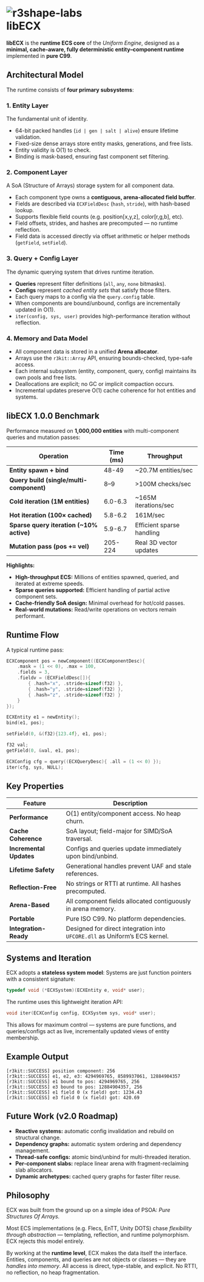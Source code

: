 # ![r3shape-labs](https://github.com/user-attachments/assets/ac634f13-e084-4387-aded-4679eb048cac)  <br> libECX

**libECX** is the **runtime ECS core** of the *Uniform Engine*, designed as a **minimal, cache-aware, fully deterministic entity–component runtime** implemented in **pure C99**.


## Architectural Model

The runtime consists of **four primary subsystems**:

### 1. Entity Layer

The fundamental unit of identity.

* 64-bit packed handles (`id | gen | salt | alive`) ensure lifetime validation.
* Fixed-size dense arrays store entity masks, generations, and free lists.
* Entity validity is O(1) to check.
* Binding is mask-based, ensuring fast component set filtering.

### 2. Component Layer

A SoA (Structure of Arrays) storage system for all component data.

* Each component type owns a **contiguous, arena-allocated field buffer**.
* Fields are described via `ECXFieldDesc` (`hash`, `stride`), with hash-based lookup.
* Supports flexible field counts (e.g. position[x,y,z], color[r,g,b], etc).
* Field offsets, strides, and hashes are precomputed — no runtime reflection.
* Field data is accessed directly via offset arithmetic or helper methods (`getField`, `setField`).

### 3. Query + Config Layer

The dynamic querying system that drives runtime iteration.

* **Queries** represent filter definitions (`all`, `any`, `none` bitmasks).
* **Configs** represent *cached entity sets* that satisfy those filters.
* Each query maps to a config via the `query.config` table.
* When components are bound/unbound, configs are incrementally updated in O(1).
* `iter(config, sys, user)` provides high-performance iteration without reflection.

### 4. Memory and Data Model

* All component data is stored in a unified **Arena allocator**.
* Arrays use the `r3kit::Array` API, ensuring bounds-checked, type-safe access.
* Each internal subsystem (entity, component, query, config) maintains its own pools and free lists.
* Deallocations are explicit; no GC or implicit compaction occurs.
* Incremental updates preserve O(1) cache coherence for hot entities and systems.


## libECX 1.0.0 Benchmark

Performance measured on **1,000,000 entities** with multi-component queries and mutation passes:

| Operation                                | Time (ms) | Throughput                |
| ---------------------------------------- | --------- | ------------------------- |
| **Entity spawn + bind**                  | 48-49     | ~20.7M entities/sec       |
| **Query build (single/multi-component)** | 8–9       | >100M checks/sec          |
| **Cold iteration (1M entities)**         | 6.0-6.3   | ~165M iterations/sec      |
| **Hot iteration (100× cached)**          | 5.8-6.2   | 161M/sec                  |
| **Sparse query iteration (~10% active)** | 5.9-6.7   | Efficient sparse handling |
| **Mutation pass (pos += vel)**           | 205-224   | Real 3D vector updates    |

**Highlights:**

* **High-throughput ECS:** Millions of entities spawned, queried, and iterated at extreme speeds.
* **Sparse queries supported:** Efficient handling of partial active component sets.
* **Cache-friendly SoA design:** Minimal overhead for hot/cold passes.
* **Real-world mutations:** Read/write operations on vectors remain performant.

## Runtime Flow

A typical runtime pass:

```c
ECXComponent pos = newComponent((ECXComponentDesc){
    .mask = (1 << 0), .max = 100,
    .fields = 3,
    .fieldv = (ECXFieldDesc[]){
        { .hash="x", .stride=sizeof(f32) },
        { .hash="y", .stride=sizeof(f32) },
        { .hash="z", .stride=sizeof(f32) }
    }
});

ECXEntity e1 = newEntity();
bind(e1, pos);

setField(0, &(f32){123.4f}, e1, pos);

f32 val;
getField(0, &val, e1, pos);

ECXConfig cfg = query((ECXQueryDesc){ .all = (1 << 0) });
iter(cfg, sys, NULL);
```

## Key Properties

| Feature                 | Description                                                                |
| ----------------------- | -------------------------------------------------------------------------- |
| **Performance**         | O(1) entity/component access. No heap churn.                               |
| **Cache Coherence**     | SoA layout; field-major for SIMD/SoA traversal.                            |
| **Incremental Updates** | Configs and queries update immediately upon bind/unbind.                   |
| **Lifetime Safety**     | Generational handles prevent UAF and stale references.                     |
| **Reflection-Free**     | No strings or RTTI at runtime. All hashes precomputed.                     |
| **Arena-Based**         | All component fields allocated contiguously in arena memory.               |
| **Portable**            | Pure ISO C99. No platform dependencies.                                    |
| **Integration-Ready**   | Designed for direct integration into `UFCORE.dll` as Uniform’s ECS kernel. |

## Systems and Iteration

ECX adopts a **stateless system model**:
Systems are just function pointers with a consistent signature:

```c
typedef void (*ECXSystem)(ECXEntity e, void* user);
```

The runtime uses this lightweight iteration API:

```c
void iter(ECXConfig config, ECXSystem sys, void* user);
```

This allows for maximum control — systems are pure functions,
and queries/configs act as live, incrementally updated views of entity membership.

## Example Output

```
[r3kit::SUCCESS] position component: 256
[r3kit::SUCCESS] e1, e2, e3: 4294969765, 8589937061, 12884904357
[r3kit::SUCCESS] e1 bound to pos: 4294969765, 256
[r3kit::SUCCESS] e3 bound to pos: 12884904357, 256
[r3kit::SUCCESS] e1 field 0 (x field) got: 1234.43
[r3kit::SUCCESS] e3 field 0 (x field) got: 420.69
```

## Future Work (v2.0 Roadmap)

* **Reactive systems:** automatic config invalidation and rebuild on structural change.
* **Dependency graphs:** automatic system ordering and dependency management.
* **Thread-safe configs:** atomic bind/unbind for multi-threaded iteration.
* **Per-component slabs:** replace linear arena with fragment-reclaiming slab allocators.
* **Dynamic archetypes:** cached query graphs for faster filter reuse.

## Philosophy

ECX was built from the ground up on a simple idea of PSOA: *Pure Structures Of Arrays.*

Most ECS implementations (e.g. Flecs, EnTT, Unity DOTS) chase *flexibility through abstraction* — templating, reflection, and runtime polymorphism.
ECX rejects this model entirely.

By working at the **runtime level**, ECX makes the data itself the interface.
Entities, components, and queries are not objects or classes — they are *handles into memory*.
All access is direct, type-stable, and explicit.
No RTTI, no reflection, no heap fragmentation.

